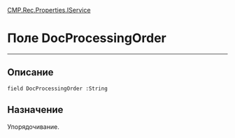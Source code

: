 ﻿---
Link: CMP.Rec.Properties.IService.@DocProcessingOrder
---

<!---  Навигация
[Имя проекта](#) :
-->
[CMP.Rec.Properties.IService](Default)

# Поле DocProcessingOrder
---

## Описание

    field DocProcessingOrder :String

<!--
## Аргументы{#Args}

### Аргумент1

Описание аргумента 1
-->

## Назначение

Упорядочивание.

<!--
## Пример

    DocProcessingOrder...
-->

